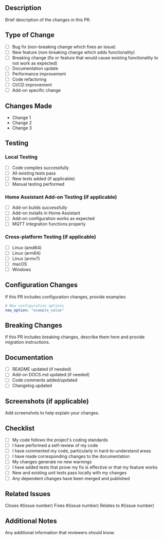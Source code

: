 ## Description

Brief description of the changes in this PR.

## Type of Change

- [ ] Bug fix (non-breaking change which fixes an issue)
- [ ] New feature (non-breaking change which adds functionality)
- [ ] Breaking change (fix or feature that would cause existing functionality to not work as expected)
- [ ] Documentation update
- [ ] Performance improvement
- [ ] Code refactoring
- [ ] CI/CD improvement
- [ ] Add-on specific change

## Changes Made

- Change 1
- Change 2
- Change 3

## Testing

### Local Testing
- [ ] Code compiles successfully
- [ ] All existing tests pass
- [ ] New tests added (if applicable)
- [ ] Manual testing performed

### Home Assistant Add-on Testing (if applicable)
- [ ] Add-on builds successfully
- [ ] Add-on installs in Home Assistant
- [ ] Add-on configuration works as expected
- [ ] MQTT integration functions properly

### Cross-platform Testing (if applicable)
- [ ] Linux (amd64)
- [ ] Linux (arm64)
- [ ] Linux (armv7)
- [ ] macOS
- [ ] Windows

## Configuration Changes

If this PR includes configuration changes, provide examples:

```yaml
# New configuration options
new_option: "example_value"
```

## Breaking Changes

If this PR includes breaking changes, describe them here and provide migration instructions.

## Documentation

- [ ] README updated (if needed)
- [ ] Add-on DOCS.md updated (if needed)
- [ ] Code comments added/updated
- [ ] Changelog updated

## Screenshots (if applicable)

Add screenshots to help explain your changes.

## Checklist

- [ ] My code follows the project's coding standards
- [ ] I have performed a self-review of my code
- [ ] I have commented my code, particularly in hard-to-understand areas
- [ ] I have made corresponding changes to the documentation
- [ ] My changes generate no new warnings
- [ ] I have added tests that prove my fix is effective or that my feature works
- [ ] New and existing unit tests pass locally with my changes
- [ ] Any dependent changes have been merged and published

## Related Issues

Closes #(issue number)
Fixes #(issue number)
Relates to #(issue number)

## Additional Notes

Any additional information that reviewers should know.